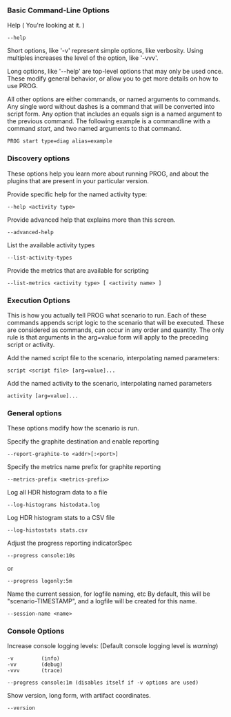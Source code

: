 ### Basic Command-Line Options ###

Help ( You're looking at it. )

    --help

Short options, like '-v' represent simple options, like verbosity.
Using multiples increases the level of the option, like '-vvv'.

Long options, like '--help' are top-level options that may only be
used once. These modify general behavior, or allow you to get more
details on how to use PROG.

All other options are either commands, or named arguments to commands.
Any single word without dashes is a command that will be converted
into script form. Any option that includes an equals sign is a
named argument to the previous command. The following example
is a commandline with a command *start*, and two named arguments
to that command.

    PROG start type=diag alias=example    

### Discovery options ###

These options help you learn more about running PROG, and
about the plugins that are present in your particular version.

Provide specific help for the named activity type:

    --help <activity type>

Provide advanced help that explains more than this screen.

    --advanced-help

List the available activity types

    --list-activity-types

Provide the metrics that are available for scripting

    --list-metrics <activity type> [ <activity name> ]

### Execution Options ###

This is how you actually tell PROG what scenario to run. Each of these
commands appends script logic to the scenario that will be executed.
These are considered as commands, can occur in any order and quantity.
The only rule is that arguments in the arg=value form will apply to
the preceding script or activity.

Add the named script file to the scenario, interpolating named parameters:

    script <script file> [arg=value]...

Add the named activity to the scenario, interpolating named parameters

    activity [arg=value]...

### General options ###

These options modify how the scenario is run.

Specify the graphite destination and enable reporting

    --report-graphite-to <addr>[:<port>]

Specify the metrics name prefix for graphite reporting

    --metrics-prefix <metrics-prefix>

Log all HDR histogram data to a file

    --log-histograms histodata.log
    
Log HDR histogram stats to a CSV file

    --log-histostats stats.csv
    
Adjust the progress reporting indicatorSpec

    --progress console:10s
    
or

    --progress logonly:5m


Name the current session, for logfile naming, etc
By default, this will be "scenario-TIMESTAMP", and a logfile will be created
for this name.

    --session-name <name>

### Console Options ###
Increase console logging levels: (Default console logging level is *warning*)

    -v         (info)         
    -vv        (debug)
    -vvv       (trace)
    
    --progress console:1m (disables itself if -v options are used)
    
Show version, long form, with artifact coordinates.

    --version
